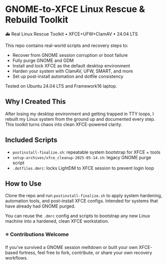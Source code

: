 # GNOME-to-XFCE Linux Rescue & Rebuild Toolkit
🚑 Real Linux Rescue Toolkit • XFCE+UFW+ClamAV • 24.04 LTS

This repo contains real-world scripts and recovery steps to:
- Recover from GNOME session corruption or boot failure
- Fully purge GNOME and GDM
- Install and lock XFCE as the default desktop environment
- Harden your system with ClamAV, UFW, SMART, and more
- Set up post-install automation and dotfile consistency

Tested on Ubuntu 24.04 LTS and Framework16 laptop.

## Why I Created This

After losing my desktop environment and getting trapped in TTY loops, I rebuilt my Linux system from the ground up and documented every step. This toolkit turns chaos into clean XFCE-powered clarity.

## Included Scripts

- `postinstall-finalize.sh`: repeatable system bootstrap for XFCE + tools
- `setup-archives/xfce_cleanup-2025-05-14.sh`: legacy GNOME purge script
- `.dotfiles.dmrc`: locks LightDM to XFCE session to prevent login loop

## How to Use

Clone the repo and run `postinstall-finalize.sh` to apply system hardening, automation tools, and post-install XFCE configs. Intended for systems that have already had GNOME purged.

You can reuse the `.dmrc` config and scripts to bootstrap any new Linux machine into a hardened, clean XFCE workstation.

### ⭐️ Contributions Welcome

If you've survived a GNOME session meltdown or built your own XFCE-based fortress, feel free to fork, contribute, or share your own recovery workflows.
